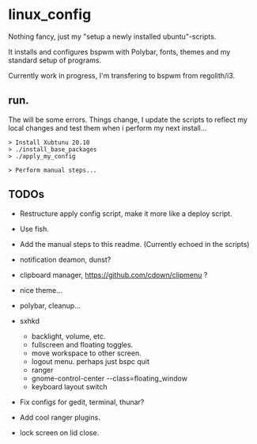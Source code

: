 # linux_config
Nothing fancy, just my "setup a newly installed ubuntu"-scripts.

It installs and configures bspwm with Polybar, fonts, themes and my standard setup of programs.

Currently work in progress, I'm transfering to bspwm from regolith/i3.


## run.
The will be some errors. Things change, I update the scripts to reflect my local changes and test them when i perform my next install...
```
> Install Xubtunu 20.10
> ./install_base_packages
> ./apply_my_config

> Perform manual steps...
```

## TODOs
- Restructure apply config script, make it more like a deploy script.
- Use fish.
- Add the manual steps to this readme. (Currently echoed in the scripts)

- notification deamon, dunst?
- clipboard manager, https://github.com/cdown/clipmenu ?
- nice theme...
- polybar, cleanup...
- sxhkd
  - backlight, volume, etc.
  - fullscreen and floating toggles.
  - move workspace to other screen.
  - logout menu. perhaps just bspc quit
  - ranger
  - gnome-control-center --class=floating_window
  - keyboard layout switch
- Fix configs for gedit, terminal, thunar?
- Add cool ranger plugins.
- lock screen on lid close.

